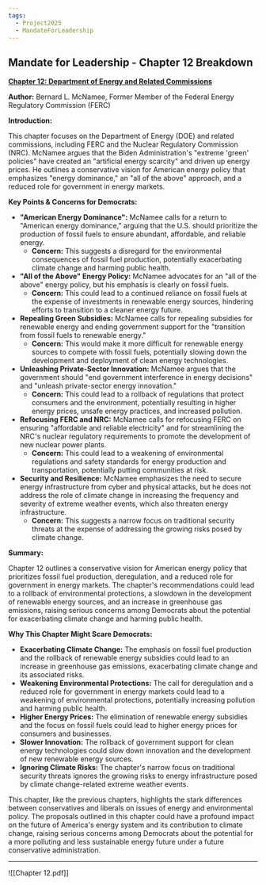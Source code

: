 ```yaml
---
tags:
  - Project2025
  - MandateForLeadership
---
```

## Mandate for Leadership - Chapter 12 Breakdown

**[Chapter 12: Department of Energy and Related Commissions](../../documents/project_2025_chapters/chapter_12.pdf)**

**Author:** Bernard L. McNamee, Former Member of the Federal Energy Regulatory Commission (FERC)

**Introduction:**

This chapter focuses on the Department of Energy (DOE) and related commissions, including FERC and the Nuclear Regulatory Commission (NRC). McNamee argues that the Biden Administration's "extreme 'green' policies" have created an "artificial energy scarcity" and driven up energy prices. He outlines a conservative vision for American energy policy that emphasizes "energy dominance," an "all of the above" approach, and a reduced role for government in energy markets.

**Key Points & Concerns for Democrats:**

* **"American Energy Dominance":** McNamee calls for a return to "American energy dominance," arguing that the U.S. should prioritize the production of fossil fuels to ensure abundant, affordable, and reliable energy.
    * **Concern:** This suggests a disregard for the environmental consequences of fossil fuel production, potentially exacerbating climate change and harming public health.
* **"All of the Above" Energy Policy:** McNamee advocates for an "all of the above" energy policy, but his emphasis is clearly on fossil fuels.
    * **Concern:** This could lead to a continued reliance on fossil fuels at the expense of investments in renewable energy sources, hindering efforts to transition to a cleaner energy future.
* **Repealing Green Subsidies:** McNamee calls for repealing subsidies for renewable energy and ending government support for the "transition from fossil fuels to renewable energy."
    * **Concern:** This would make it more difficult for renewable energy sources to compete with fossil fuels, potentially slowing down the development and deployment of clean energy technologies.
* **Unleashing Private-Sector Innovation:** McNamee argues that the government should "end government interference in energy decisions" and "unleash private-sector energy innovation."
    * **Concern:** This could lead to a rollback of regulations that protect consumers and the environment, potentially resulting in higher energy prices, unsafe energy practices, and increased pollution.
* **Refocusing FERC and NRC:** McNamee calls for refocusing FERC on ensuring "affordable and reliable electricity" and for streamlining the NRC's nuclear regulatory requirements to promote the development of new nuclear power plants.
    * **Concern:** This could lead to a weakening of environmental regulations and safety standards for energy production and transportation, potentially putting communities at risk.
* **Security and Resilience:** McNamee emphasizes the need to secure energy infrastructure from cyber and physical attacks, but he does not address the role of climate change in increasing the frequency and severity of extreme weather events, which also threaten energy infrastructure.
    * **Concern:** This suggests a narrow focus on traditional security threats at the expense of addressing the growing risks posed by climate change.

**Summary:**

Chapter 12 outlines a conservative vision for American energy policy that prioritizes fossil fuel production, deregulation, and a reduced role for government in energy markets. The chapter's recommendations could lead to a rollback of environmental protections, a slowdown in the development of renewable energy sources, and an increase in greenhouse gas emissions, raising serious concerns among Democrats about the potential for exacerbating climate change and harming public health.

**Why This Chapter Might Scare Democrats:**

* **Exacerbating Climate Change:** The emphasis on fossil fuel production and the rollback of renewable energy subsidies could lead to an increase in greenhouse gas emissions, exacerbating climate change and its associated risks.
* **Weakening Environmental Protections:** The call for deregulation and a reduced role for government in energy markets could lead to a weakening of environmental protections, potentially increasing pollution and harming public health.
* **Higher Energy Prices:** The elimination of renewable energy subsidies and the focus on fossil fuels could lead to higher energy prices for consumers and businesses.
* **Slower Innovation:** The rollback of government support for clean energy technologies could slow down innovation and the development of new renewable energy sources.
* **Ignoring Climate Risks:** The chapter's narrow focus on traditional security threats ignores the growing risks to energy infrastructure posed by climate change-related extreme weather events.

This chapter, like the previous chapters, highlights the stark differences between conservatives and liberals on issues of energy and environmental policy. The proposals outlined in this chapter could have a profound impact on the future of America's energy system and its contribution to climate change, raising serious concerns among Democrats about the potential for a more polluting and less sustainable energy future under a future conservative administration. 

----

![[Chapter 12.pdf]]